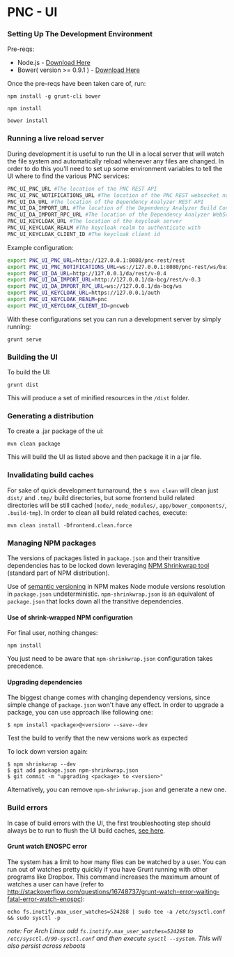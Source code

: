 # PNC - UI

### Setting Up The Development Environment

Pre-reqs:

* Node.js - [Download Here](http://nodejs.org/)
* Bower( version >= 0.9.1 ) - [Download Here](http://bower.io/)

Once the pre-reqs have been taken care of, run:

    npm install -g grunt-cli bower

    npm install

    bower install

### Running a live reload server
During development it is useful to run the UI in a local server that will watch the file system and automatically reload whenever any files are changed. In order to do this you'll need to set up some environment variables to tell the UI where to find the various PNC services:

```bash
PNC_UI_PNC_URL #The location of the PNC REST API
PNC_UI_PNC_NOTIFICATIONS_URL #The location of the PNC REST websocket notifications endpoint
PNC_UI_DA_URL #The location of the Dependency Analyzer REST API
PNC_UI_DA_IMPORT_URL #The location of the Dependency Analyzer Build Configuration Generator endpoint
PNC_UI_DA_IMPORT_RPC_URL #The location of the Dependency Analyzer WebSocket JSON-RPC endpoint
PNC_UI_KEYCLOAK_URL #The location of the keycloak server
PNC_UI_KEYCLOAK_REALM #The keycloak realm to authenticate with
PNC_UI_KEYCLOAK_CLIENT_ID #The keycloak client id
```
Example configuration:

```bash
export PNC_UI_PNC_URL=http://127.0.0.1:8080/pnc-rest/rest
export PNC_UI_PNC_NOTIFICATIONS_URL=ws://127.0.0.1:8080/pnc-rest/ws/build-records/notifications
export PNC_UI_DA_URL=http://127.0.0.1/da/rest/v-0.4
export PNC_UI_DA_IMPORT_URL=http://127.0.0.1/da-bcg/rest/v-0.3
export PNC_UI_DA_IMPORT_RPC_URL=ws://127.0.0.1/da-bcg/ws
export PNC_UI_KEYCLOAK_URL=https://127.0.0.1/auth
export PNC_UI_KEYCLOAK_REALM=pnc
export PNC_UI_KEYCLOAK_CLIENT_ID=pncweb
```

With these configurations set you can run a development server by simply running:

    grunt serve

### Building the UI

To build the UI:

    grunt dist

This will produce a set of minified resources in the `/dist` folder.

### Generating a distribution

To create a .jar package of the ui:

    mvn clean package

This will build the UI as listed above and then package it in a jar file.

### Invalidating build caches

For sake of quick development turnaround, the `$ mvn clean` will clean just `dist/` and `.tmp/` build directories, but some frontend build related directories will be still cached (`node/`, `node_modules/`, `app/bower_components/`, `.build-tmp`). In order to clean all build related caches, execute:

    mvn clean install -Dfrontend.clean.force


### Managing NPM packages

The versions of packages listed in `package.json` and their transitive dependencies has to be locked down leveraging [NPM Shrinkwrap tool](http://blog.nodejs.org/2012/02/27/managing-node-js-dependencies-with-shrinkwrap/) (standard part of NPM distribution).

Use of [semantic versioning](https://github.com/npm/node-semver) in NPM makes Node module versions resolution in `package.json` undeterministic. `npm-shrinkwrap.json` is an equivalent of `package.json` that locks down all the transitive dependencies.

#### Use of shrink-wrapped NPM configuration

For final user, nothing changes:

    npm install

You just need to be aware that `npm-shrinkwrap.json` configuration takes precedence.

#### Upgrading dependencies

The biggest change comes with changing dependency versions, since simple change of `package.json` won't have any effect. In order to upgrade a package, you can use approach like following one:

    $ npm install <package>@<version> --save--dev

Test the build to verify that the new versions work as expected

To lock down version again:

    $ npm shrinkwrap --dev
    $ git add package.json npm-shrinkwrap.json
    $ git commit -m "upgrading <package> to <version>"

Alternatively, you can remove `npm-shrinkwrap.json` and generate a new one.

### Build errors

In case of build errors with the UI, the first troubleshooting step should always be to run to flush the UI build caches, [see here](#invalidating-build-caches).

#### Grunt watch ENOSPC error

The system has a limit to how many files can be watched by a user. You can run out of watches pretty quickly if you have Grunt running with other programs like Dropbox. This command increases the maximum amount of watches a user can have (refer to http://stackoverflow.com/questions/16748737/grunt-watch-error-waiting-fatal-error-watch-enospc):

    echo fs.inotify.max_user_watches=524288 | sudo tee -a /etc/sysctl.conf && sudo sysctl -p

_note: For Arch Linux add `fs.inotify.max_user_watches=524288` to `/etc/sysctl.d/99-sysctl.conf` and then execute `sysctl --system`. This will also persist across reboots_
